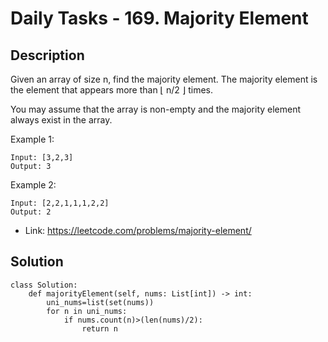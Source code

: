# Daily Tasks - 169. Majority Element

## Description

Given an array of size n, find the majority element. The majority element is the element that appears more than ⌊ n/2 ⌋ times.

You may assume that the array is non-empty and the majority element always exist in the array.

Example 1:
```
Input: [3,2,3]
Output: 3
```

Example 2:
```
Input: [2,2,1,1,1,2,2]
Output: 2
```

- Link: https://leetcode.com/problems/majority-element/

## Solution
```
class Solution:
    def majorityElement(self, nums: List[int]) -> int:
        uni_nums=list(set(nums))
        for n in uni_nums:
            if nums.count(n)>(len(nums)/2):
                return n
```
